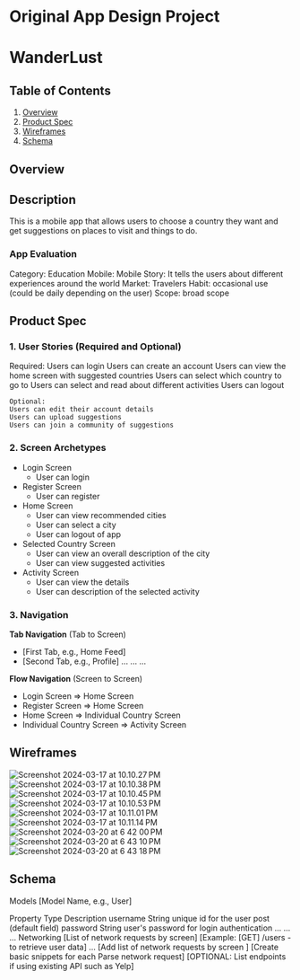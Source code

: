 # Original App Design Project

# WanderLust

## Table of Contents
1. [Overview](#Overview)
2. [Product Spec](#Product-Spec)
3. [Wireframes](#Wireframes)
5. [Schema](#Schema)

## Overview

## Description
This is a mobile app that allows users to choose a country they want and get suggestions on places to visit and things to do.

### App Evaluation

Category: Education
Mobile: Mobile
Story: It tells the users about different experiences around the world
Market: Travelers
Habit: occasional use (could be daily depending on the user)
Scope: broad scope

## Product Spec
### 1. User Stories (Required and Optional)
Required:
Users can login 
Users can create an account
Users can view the home screen with suggested countries
Users can select which country to go to
Users can select and read about different activities
Users can logout

    Optional:
    Users can edit their account details
    Users can upload suggestions
    Users can join a community of suggestions

### 2. Screen Archetypes
* Login Screen
    * User can login
* Register Screen
    * User can register
* Home Screen
    * User can view recommended cities
    * User can select a city
    * User can logout of app
* Selected Country Screen
    * User can view an overall description of the city
    * User can view suggested activities
* Activity Screen
    * User can view the details
    * User can description of the selected activity


### 3. Navigation
**Tab Navigation** (Tab to Screen)
- [First Tab, e.g., Home Feed]
- [Second Tab, e.g., Profile]
...
...
...

**Flow Navigation** (Screen to Screen)
* Login Screen
=> Home Screen
* Register Screen
=> Home Screen
* Home Screen
=> Individual Country Screen
* Individual Country Screen
=> Activity Screen


## Wireframes
![Screenshot 2024-03-17 at 10.10.27 PM](https://hackmd.io/_uploads/S17kmXHCa.png)
![Screenshot 2024-03-17 at 10.10.38 PM](https://hackmd.io/_uploads/SkX17QSAT.png)
![Screenshot 2024-03-17 at 10.10.45 PM](https://hackmd.io/_uploads/ByXyX7B06.png)
![Screenshot 2024-03-17 at 10.10.53 PM](https://hackmd.io/_uploads/SkQymQrRa.png)
![Screenshot 2024-03-17 at 10.11.01 PM](https://hackmd.io/_uploads/SJEymXBAa.png)
![Screenshot 2024-03-17 at 10.11.14 PM](https://hackmd.io/_uploads/rJXyX7SRa.png)
![Screenshot 2024-03-20 at 6 42 00 PM](https://github.com/eddymarg/WanderLust/assets/114369011/4a9d2695-0875-4ea8-bd30-426b9214950a)
![Screenshot 2024-03-20 at 6 43 10 PM](https://github.com/eddymarg/WanderLust/assets/114369011/66a200d8-7f09-4cef-b1d8-89976795dfe4)
![Screenshot 2024-03-20 at 6 43 18 PM](https://github.com/eddymarg/WanderLust/assets/114369011/56bcbc54-f490-477b-96ef-adf91bde0532)



## Schema
Models
[Model Name, e.g., User]

Property	Type	Description
username	String	unique id for the user post (default field)
password	String	user's password for login authentication
...	...	...
Networking
[List of network requests by screen]
[Example: [GET] /users - to retrieve user data]
...
[Add list of network requests by screen ]
[Create basic snippets for each Parse network request]
[OPTIONAL: List endpoints if using existing API such as Yelp]


